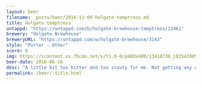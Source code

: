 ```yaml
---
layout: beer
filename: _posts/beer/2016-11-09-holgate-temptress.md
title: Holgate temptress
untappd: "https://untappd.com/b/holgate-brewhouse-temptress/11461"
brewery: "Holgate Brewhouse"
breweryURL: "https://untappd.com/w/holgate-brewhouse/3143"
style: "Porter - Other"
score: 6
img: https://scontent.xx.fbcdn.net/v/t1.0-0/p480x480/13418736_10154200938698745_7920734449371306402_n.jpg?oh=31a800cc5daa187aafd456d60e2848ac&oe=590F9D80
beer-date: 2016-06-16
desc: "A little bit too bitter and too stouty for me. Not getting any chocolate either"
permalink: /beer/:title.html
---
```

